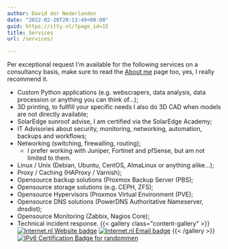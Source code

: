 ```yaml
---
author: David der Nederlanden
date: "2022-02-20T20:13:49+00:00"
guid: https://itty.nl/?page_id=15
title: Services
url: /services/

---
```

Per exceptional request I'm available for the following services on a consultancy basis, make sure to read the [About me](/about-me/) page too, yes, I really recommend it.

- Custom Python applications (e.g. webscrapers, data analysis, data procession or anything you can think of...);
- 3D printing, to fullfill your specific needs I also do 3D CAD when models are not directly available;
- SolarEdge sunroof advise, I am certified via the SolarEdge Academy;
- IT Advisories about security, monitoring, networking, automation, backups and workflows;
- Networking (switching, firewalling, routing);
  - I prefer working with Juniper, Fortinet and pfSense, but am not limited to them.
- Linux / Unix (Debian, Ubuntu, CentOS, AlmaLinux or anything alike...);
- Proxy / Caching (HAProxy / Varnish);
- Opensource backup solutions (Proxmox Backup Server (PBS);
- Opensource storage solutions (e.g. CEPH, ZFS);
- Opensource Hypervisors (Proxmox Virtual Environment (PVE);
- Opensource DNS solutions (PowerDNS Authoritative Nameserver, dnsdist);
- Opensource Monitoring (Zabbix, Nagios Core);
- Technical incident response.
{{< gallery class="content-gallery" >}}
  [![Internet.nl Website badge](/images/embed-badge-websitetest.svg)](https://internet.nl/site/itty.nl)
  [![Internet.nl Email badge](/images/embed-badge-emailtest.svg)](https://internet.nl/mail/itty.nl)
{{< /gallery >}}
[![IPv6 Certification Badge for randommen](/images/he-ipv6-badge.png)](https:////ipv6.he.net/certification/create_badge.php?pass_name=randommen&badge=1)
